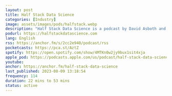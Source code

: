 ```yaml
---
layout: post
title: Half Stack Data Science
categories: [Industry]
image: assets/images/pods/halfstack.webp
description: "Half Stack Data Science is a podcast by David Asboth and Dr. Shaun McGirr about the realities of Data Science in the enterprise business world."
podurl: https://halfstackdatascience.com
lang: English
rss: https://anchor.fm/s/2cc2e940/podcast/rss
pocketcasts: https://pca.st/AztZ
spotify: https://open.spotify.com/show/4MTKn0w2jy9bux1sit4xja
apple_pod: https://podcasts.apple.com/us/podcast/half-stack-data-science-podcast/id1429751562
youtube:
anchor: https://anchor.fm/half-stack-data-science
last_published: 2023-08-09 13:18:54
frequency: 114
duration: 22 mins to 53 mins
status: active
---
```

